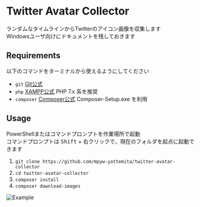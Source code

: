 # Twitter Avatar Collector

ランダムなタイムラインからTwitterのアイコン画像を収集します  
Windowsユーザ向けにドキュメントを残しておきます

## Requirements

以下のコマンドをターミナルから使えるようにしてください  

- `git` [Git公式](https://git-scm.com/downloads)
- `php` [XAMPP公式](https://www.apachefriends.org/download.html) PHP 7.x 系を推奨
- `composer` [Composer公式](https://getcomposer.org/doc/00-intro.md#installation-windows) Composer-Setup.exe を利用

## Usage

PowerShellまたはコマンドプロンプトを作業場所で起動  
コマンドプロンプトは <kbd>Shift</kbd> + 右クリックで，現在のフォルダを起点に起動できます

1. `git clone https://github.com/mpyw-yattemita/twitter-avatar-collector`
2. `cd twitter-avatar-collector`
3. `composer install`
4. `composer download-images`

![Example](https://cloud.githubusercontent.com/assets/1351893/21580381/b6ed321e-d034-11e6-8abe-349bd0098e6e.png)